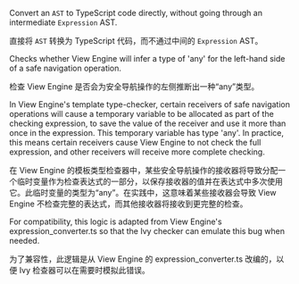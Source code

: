 Convert an `AST` to TypeScript code directly, without going through an intermediate `Expression`
AST.

直接将 `AST` 转换为 TypeScript 代码，而不通过中间的 `Expression` AST。

Checks whether View Engine will infer a type of 'any' for the left-hand side of a safe navigation
operation.

检查 View Engine 是否会为安全导航操作的左侧推断出一种“any”类型。

In View Engine's template type-checker, certain receivers of safe navigation operations will
cause a temporary variable to be allocated as part of the checking expression, to save the value
of the receiver and use it more than once in the expression. This temporary variable has type
'any'. In practice, this means certain receivers cause View Engine to not check the full
expression, and other receivers will receive more complete checking.

在 View Engine
的模板类型检查器中，某些安全导航操作的接收器将导致分配一个临时变量作为检查表达式的一部分，以保存接收器的值并在表达式中多次使用它。此临时变量的类型为“any”。在实践中，这意味着某些接收器会导致
View Engine 不检查完整的表达式，而其他接收器将接收到更完整的检查。

For compatibility, this logic is adapted from View Engine's expression_converter.ts so that the
Ivy checker can emulate this bug when needed.

为了兼容性，此逻辑是从 View Engine 的 expression_converter.ts 改编的，以便 Ivy
检查器可以在需要时模拟此错误。